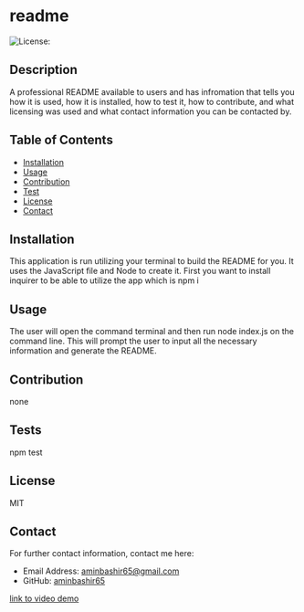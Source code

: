 # readme
![License:](https://img.shields.io/badge/License-MIT-yellow.svg)

  ## Description
  A professional README available to users and has infromation that tells you  how it is used, how it is installed, how to test it, how to contribute, and what licensing was used and what contact information you can be contacted by.
  ## Table of Contents

  - [Installation](#installation)
  - [Usage](#usage)
  - [Contribution](#contribution)
  - [Test](#tests)
  - [License](#license)
  - [Contact](#contact)

  ## Installation
  This application is run utilizing your terminal to build the README for you. It uses the JavaScript file and Node to create it. First you want to install inquirer to be able to utilize the app which is npm i 
  
  ## Usage
  The user will open the command terminal and then run node index.js on the command line. This will prompt the user to input all the necessary information and generate the README.

  ## Contribution
  none

  ## Tests
  npm test

  ## License
  MIT

  ## Contact
  For further contact information, contact me here:
  * Email Address: aminbashir65@gmail.com
  * GitHub: [aminbashir65](https://github.com/aminbashir65)

[link to video demo](https://drive.google.com/file/d/1eY1-C9djT90_rndYTIH8g4gGfZlxDcDK/view?usp=sharing)